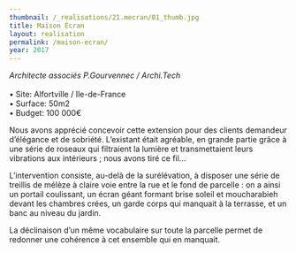 ```yaml
---
thumbnail: /_realisations/21.mecran/01_thumb.jpg
title: Maison Écran
layout: realisation
permalink: /maison-ecran/
year: 2017
---
```


<i>Architecte associés P.Gourvennec / Archi.Tech</i>
<br><br>&bull; Site: Alfortville / Ile-de-France
<br>&bull; Surface: 50m2
<br>&bull; Budget: 100 000€

Nous avons apprécié concevoir cette extension pour des clients demandeur d’élégance et de sobriété.
L’existant était agréable, en grande partie grâce à une série de roseaux qui filtraient la lumière et transmettaient leurs vibrations aux intérieurs ; nous avons tiré ce fil...

L’intervention consiste, au-delà de la surélévation, à disposer une série de treillis de mélèze à claire voie entre la rue et le fond de parcelle : on a ainsi un portail coulissant, un écran géant formant brise soleil et moucharabieh devant les chambres crées, un garde corps qui manquait à la terrasse, et un banc au niveau du jardin.

La déclinaison d’un même vocabulaire sur toute la parcelle permet de redonner une cohérence à cet ensemble qui en manquait.
